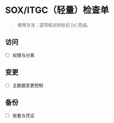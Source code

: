 # SOX/ITGC（轻量）检查单

> 使用方法：逐项核对并标记 [x] 完成。

## 访问

- [ ] 权限与分离

## 变更

- [ ] 主数据变更控制

## 备份

- [ ] 账套与凭证
